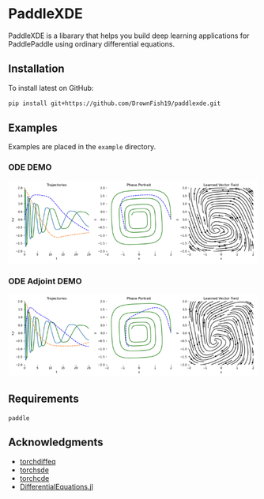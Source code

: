 # PaddleXDE
PaddleXDE is a libarary that helps you build deep learning applications for PaddlePaddle using ordinary differential equations.

## Installation

To install latest on GitHub:
```bash
pip install git+https://github.com/DrownFish19/paddlexde.git
```


## Examples

Examples are placed in the `example` directory.

### ODE DEMO
![ODE DEMO](./example/ode.gif)

### ODE Adjoint DEMO
![ODE Adjoint DEMO](./example/ode-adjoint.gif)

## Requirements

```text
paddle
```

## Acknowledgments

* [torchdiffeq](https://github.com/rtqichen/torchdiffeq.git)
* [torchsde](https://github.com/google-research/torchsde.git)
* [torchcde](https://github.com/patrick-kidger/torchcde.git)
* [DifferentialEquations.jl](https://github.com/SciML/DifferentialEquations.jl.git)
